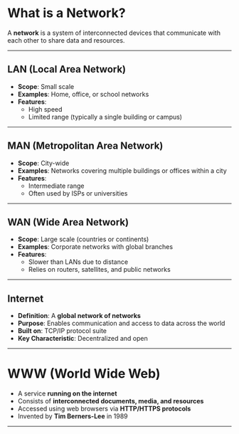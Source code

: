 #  What is a Network?
A **network** is a system of interconnected devices that communicate with each other to share data and resources.

---
##  LAN (Local Area Network)
- **Scope**: Small scale  
- **Examples**: Home, office, or school networks  
- **Features**:  
  - High speed  
  - Limited range (typically a single building or campus)

---
##  MAN (Metropolitan Area Network)
- **Scope**: City-wide  
- **Examples**: Networks covering multiple buildings or offices within a city  
- **Features**:  
  - Intermediate range  
  - Often used by ISPs or universities

---
##  WAN (Wide Area Network)
- **Scope**: Large scale (countries or continents)  
- **Examples**: Corporate networks with global branches  
- **Features**:  
  - Slower than LANs due to distance  
  - Relies on routers, satellites, and public networks

---
##  Internet
- **Definition**: A **global network of networks**  
- **Purpose**: Enables communication and access to data across the world  
- **Built on**: TCP/IP protocol suite  
- **Key Characteristic**: Decentralized and open

---
#  WWW (World Wide Web)
- A service **running on the internet**  
- Consists of **interconnected documents, media, and resources**  
- Accessed using web browsers via **HTTP/HTTPS protocols**  
- Invented by **Tim Berners-Lee** in 1989

---



